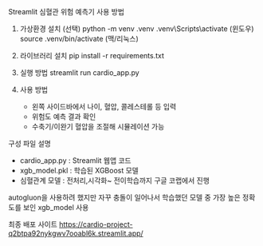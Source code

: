 Streamlit 심혈관 위험 예측기 사용 방법

1. 가상환경 설치 (선택)
   python -m venv .venv
   .venv\Scripts\activate  (윈도우)
   source .venv/bin/activate (맥/리눅스)

2. 라이브러리 설치
   pip install -r requirements.txt

3. 실행 방법
   streamlit run cardio_app.py

4. 사용 방법
   - 왼쪽 사이드바에서 나이, 혈압, 콜레스테롤 등 입력
   - 위험도 예측 결과 확인
   - 수축기/이완기 혈압을 조절해 시뮬레이션 가능

구성 파일 설명
- cardio_app.py : Streamlit 웹앱 코드
- xgb_model.pkl : 학습된 XGBoost 모델
- 심혈관계 모델 : 전처리,시각화~ 전이학습까지 구글 코랩에서 진행

autogluon을 사용하려 했지만 자꾸 충돌이 일어나서 학습했던 모델 중 가장 높은 정확도를 보인 xgb_model 사용

최종 배포 사이트
https://cardio-project-q2btpa92nykgwv7ooabl6k.streamlit.app/
